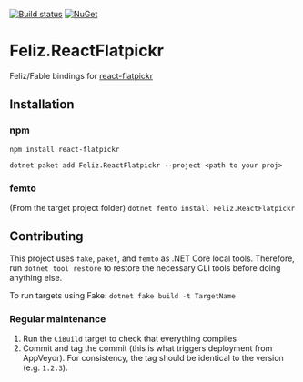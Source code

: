 [![Build status](https://ci.appveyor.com/api/projects/status/j5jtme743k2lhar7?svg=true)](https://ci.appveyor.com/project/DaveJohnson8080/feliz-reactflatpickr) [![NuGet](https://img.shields.io/nuget/v/Feliz.Feliz.ReactFlatpickr.svg?style=flat-square)](https://www.nuget.org/packages/Feliz.ReactFlatpickr/)

# Feliz.ReactFlatpickr

Feliz/Fable bindings for [react-flatpickr](https://github.com/sanniassin/react-flatpickr)

## Installation

### npm

```npm install react-flatpickr```

```dotnet paket add Feliz.ReactFlatpickr --project <path to your proj>```

### femto

(From the target project folder)
```dotnet femto install Feliz.ReactFlatpickr```

## Contributing

This project uses `fake`, `paket`, and `femto` as .NET Core local tools. Therefore, run `dotnet tool restore` to restore the necessary CLI tools before doing anything else.

To run targets using Fake: `dotnet fake build -t TargetName`

### Regular maintenance

1. Run the `CiBuild` target to check that everything compiles
2. Commit and tag the commit (this is what triggers deployment from  AppVeyor). For consistency, the tag should be identical to the version (e.g. `1.2.3`).